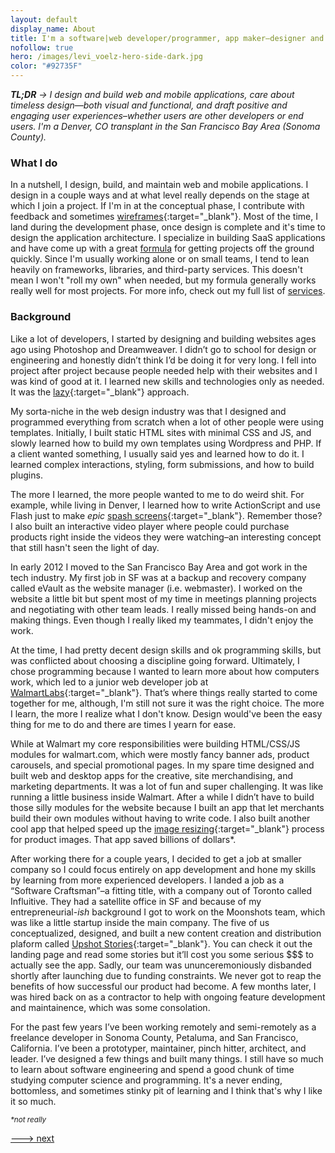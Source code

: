 ```yaml
---
layout: default
display_name: About
title: I'm a software|web developer/programmer, app maker–designer and builder.
nofollow: true
hero: /images/levi_voelz-hero-side-dark.jpg
color: "#92735F"
---
```


_**TL;DR** -> I design and build web and mobile applications, care about timeless design—both visual and functional, and draft positive and engaging user experiences–whether users are other developers or end users. I'm a Denver, CO transplant in the San Francisco Bay Area (Sonoma County)._

### What I do
In a nutshell, I design, build, and maintain web and mobile applications. I design in a couple ways and at what level really depends on the stage at which I join a project. If I'm in at the conceptual phase, I contribute with feedback and sometimes [wireframes](/images/patronish-wires.png){:target="_blank"}. Most of the time, I land during the development phase, once design is complete and it's time to design the application architecture. I specialize in building SaaS applications and have come up with a great [formula]() for getting projects off the ground quickly. Since I'm usually working alone or on small teams, I tend to lean heavily on frameworks, libraries, and third-party services. This doesn't mean I won't "roll my own" when needed, but my formula generally works really well for most projects. For more info, check out my full list of [services](/services).

### Background

Like a lot of developers, I started by designing and building websites ages ago using Photoshop and Dreamweaver. I didn’t go to school for design or engineering and honestly didn’t think I’d be doing it for very long. I fell into project after project because people needed help with their websites and I was kind of good at it. I learned new skills and technologies only as needed. It was the [lazy](https://en.wikipedia.org/wiki/Lazy_loading){:target="_blank"} approach.

My sorta-niche in the web design industry was that I designed and programmed everything from scratch when a lot of other people were using templates. Initially, I built static HTML sites with minimal CSS and JS, and slowly learned how to build my own templates using Wordpress and PHP. If a client wanted something, I usually said yes and learned how to do it. I learned complex interactions, styling, form submissions, and how to build plugins.

The more I learned, the more people wanted to me to do weird shit. For example, while living in Denver, I learned how to write ActionScript and use Flash just to make _epic_ [spash screens](http://asserttrue.blogspot.com/2012/02/splash-screens-sloth.html){:target="_blank"}. Remember those? I also built an interactive video player where people could purchase products right inside the videos they were watching–an interesting concept that still hasn't seen the light of day.

In early 2012 I moved to the San Francisco Bay Area and got work in the tech industry. My first job in SF was at a backup and recovery company called eVault as the website manager (i.e. webmaster). I worked on the website a little bit but spent most of my time in meetings planning projects and negotiating with other team leads. I really missed being hands-on and making things. Even though I really liked my teammates, I didn't enjoy the work.

At the time, I had pretty decent design skills and ok programming skills, but was conflicted about choosing a discipline going forward. Ultimately, I chose programming because I wanted to learn more about how computers work, which led to a junior web developer job at [WalmartLabs](https://www.walmartlabs.com/){:target="_blank"}. That’s where things really started to come together for me, although, I'm still not sure it was the right choice. The more I learn, the more I realize what I don't know. Design would've been the easy thing for me to do and there are times I yearn for ease.

While at Walmart my core responsibilities were building HTML/CSS/JS modules for walmart.com, which were mostly fancy banner ads, product carousels, and special promotional pages. In my spare time designed and built web and desktop apps for the creative, site merchandising, and marketing departments. It was a lot of fun and super challenging. It was like running a little business inside Walmart. After a while I didn’t have to build those silly modules for the website because I built an app that let merchants build their own modules without having to write code. I also built another cool app that helped speed up the [image resizing](https://derivv.com){:target="_blank"} process for product images. That app saved billions of dollars*.

After working there for a couple years, I decided to get a job at smaller company so I could focus entirely on app development and hone my skills by learning from more experienced developers. I landed a job as a “Software Craftsman”–a fitting title, with a company out of Toronto called Influitive. They had a satellite office in SF and because of my entrepreneurial-_ish_ background I got to work on the Moonshots team, which was like a little startup inside the main company. The five of us conceptualized, designed, and built a new content creation and distribution plaform called [Upshot Stories](https://upshotstories.com){:target="_blank"}. You can check it out the landing page and read some stories but it’ll cost you some serious $$$ to actually see the app. Sadly, our team was ununceremoniously disbanded shortly after launching due to funding constraints. We never got to reap the benefits of how successful our product had become. A few months later, I was hired back on as a contractor to help with ongoing feature development and maintainence, which was some consolation.

For the past few years I’ve been working remotely and semi-remotely as a freelance developer in Sonoma County, Petaluma, and San Francisco, California. I’ve been a prototyper, maintainer, pinch hitter, architect, and leader. I’ve designed a few things and built many things. I still have so much to learn about software engineering and spend a good chunk of time studying computer science and programming. It's a never ending, bottomless, and sometimes stinky pit of learning and I think that's why I like it so much.

<small>_*not really_</small>

[---> next](/services)
